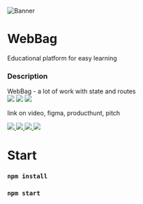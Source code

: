 ![Banner](https://cdn.discordapp.com/attachments/736633764930912257/989998793867005982/WEBBAG.png)

# WebBag
Educational platform for easy learning

### Description 
WebBag -  a lot of work with state and routes <br>
<img src="https://img.shields.io/badge/react-%2320232a.svg?style=for-the-badge&logo=react&logoColor=%2361DAFB"> 
<img src="https://img.shields.io/badge/React_Router-CA4245?style=for-the-badge&logo=react-router&logoColor=white"> 
<img src="https://img.shields.io/badge/SASS-hotpink.svg?style=for-the-badge&logo=SASS&logoColor=white"> 

link on video, figma, producthunt, pitch

<a target="_blank" href="https://youtu.be/8iubsM9h4cU">
    <img src="https://shields.io/badge/-YouTube-red"/>
</a>

<a target="_blank" href="https://www.figma.com/file/c1ktmShj9JDdhyFqnoYbX4/WebBag2.0?node-id=0%3A1">
    <img src="https://shields.io/badge/-Figma-blue"/>
</a>

<a target="_blank" href="https://www.producthunt.com/products/webbag#webbag">
    <img src="https://shields.io/badge/-Producthunt-orange"/>
</a>

<a target="_blank" href="https://pitch.com/public/b59aac33-dca2-4440-bf39-9d0c80eccc0f">
    <img src="https://shields.io/badge/-Pitch-blue"/>
</a>


# Start 

### `npm install`
### `npm start`

